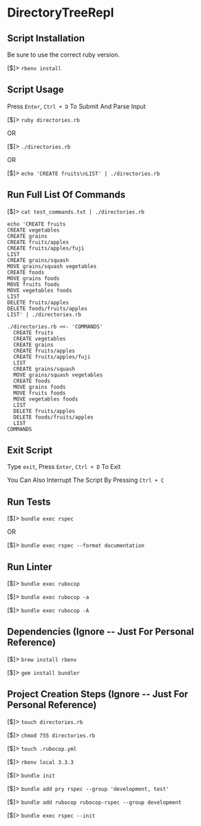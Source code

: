 # DirectoryTreeRepl

## Script Installation

Be sure to use the correct ruby version.

[$]> `rbenv install`

## Script Usage

Press `Enter`, `Ctrl + D` To Submit And Parse Input

[$]> `ruby directories.rb`

OR

[$]> `./directories.rb`

OR

[$]> `echo 'CREATE fruits\nLIST' | ./directories.rb`

## Run Full List Of Commands

[$]> `cat test_commands.txt | ./directories.rb`

```
echo 'CREATE fruits
CREATE vegetables
CREATE grains
CREATE fruits/apples
CREATE fruits/apples/fuji
LIST
CREATE grains/squash
MOVE grains/squash vegetables
CREATE foods
MOVE grains foods
MOVE fruits foods
MOVE vegetables foods
LIST
DELETE fruits/apples
DELETE foods/fruits/apples
LIST' | ./directories.rb
```

```
./directories.rb <<- 'COMMANDS'
  CREATE fruits
  CREATE vegetables
  CREATE grains
  CREATE fruits/apples
  CREATE fruits/apples/fuji
  LIST
  CREATE grains/squash
  MOVE grains/squash vegetables
  CREATE foods
  MOVE grains foods
  MOVE fruits foods
  MOVE vegetables foods
  LIST
  DELETE fruits/apples
  DELETE foods/fruits/apples
  LIST
COMMANDS
```

## Exit Script

Type `exit`, Press `Enter`, `Ctrl + D` To Exit

You Can Also Interrupt The Script By Pressing `Ctrl + C`

## Run Tests

[$]> `bundle exec rspec`

OR

[$]> `bundle exec rspec --format documentation`

## Run Linter

[$]> `bundle exec rubocop`

[$]> `bundle exec rubocop -a`

[$]> `bundle exec rubocop -A`

## Dependencies (Ignore -- Just For Personal Reference)

[$]> `brew install rbenv`

[$]> `gem install bundler`

## Project Creation Steps (Ignore -- Just For Personal Reference)

[$]> `touch directories.rb`

[$]> `chmod 755 directories.rb`

[$]> `touch .rubocop.yml`

[$]> `rbenv local 3.3.3`

[$]> `bundle init`

[$]> `bundle add pry rspec --group 'development, test'`

[$]> `bundle add rubocop rubocop-rspec --group development`

[$]> `bundle exec rspec --init`
